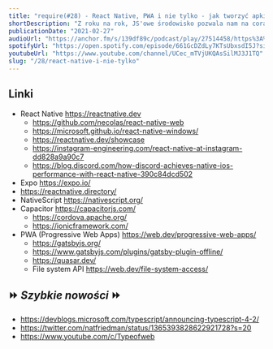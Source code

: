 ```yaml
---
title: "require(#28) - React Native, PWA i nie tylko - jak tworzyć apki mobilne w JS?"
shortDescription: "Z roku na rok, JS'owe środowisko pozwala nam na coraz więcej. Ciekawym zastosowaniem JavaScriptu, może być na przykład tworzenie aplikacji mobilnych. Aktualnie najpopularniejszym do tego rozwiązaniem jest React Native, który w ostatnich latach zdaje się dominować rynek mobilny. W tym odcinku przyjrzymy się mu, jego alternatywom, oraz porozmawiamy trochę o PWA."
publicationDate: "2021-02-27"
audioUrl: "https://anchor.fm/s/139df89c/podcast/play/27514458/https%3A%2F%2Fd3ctxlq1ktw2nl.cloudfront.net%2Fstaging%2F2021-1-27%2Fdcb895fe-2ccb-036c-2049-c9c1458b1e96.mp3"
spotifyUrl: "https://open.spotify.com/episode/661GcDZdLy7KTsUbxsdI5J?si=fLus6qoQRS6PWYSbHWN_iQ"
youtubeUrl: "https://www.youtube.com/channel/UCec_mTVjUKQAsSilMJ3J1TQ"
slug: "/28/react-native-i-nie-tylko"
---
```


## Linki

- React Native https://reactnative.dev
  - https://github.com/necolas/react-native-web
  - https://microsoft.github.io/react-native-windows/
  - https://reactnative.dev/showcase
  - https://instagram-engineering.com/react-native-at-instagram-dd828a9a90c7
  - https://blog.discord.com/how-discord-achieves-native-ios-performance-with-react-native-390c84dcd502
- Expo https://expo.io/
- https://reactnative.directory/
- NativeScript https://nativescript.org/
- Capacitor https://capacitorjs.com/
  - https://cordova.apache.org/
  - https://ionicframework.com/
- PWA (Progressive Web Apps) https://web.dev/progressive-web-apps/
  - https://gatsbyjs.org/
  - https://www.gatsbyjs.com/plugins/gatsby-plugin-offline/
  - https://quasar.dev/
  - File system API https://web.dev/file-system-access/

## ⏩ _Szybkie nowości_ ⏩

- https://devblogs.microsoft.com/typescript/announcing-typescript-4-2/
- https://twitter.com/natfriedman/status/1365393828622921728?s=20
- https://www.youtube.com/c/Typeofweb
